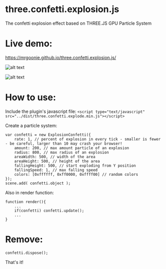 # three.confetti.explosion.js
The confetti explosion effect based on THREE.JS GPU Particle System

# Live demo:
https://mrgoonie.github.io/three.confetti.explosion.js/

![alt text](https://github.com/mrgoonie/three.confetti.explosion.js/raw/master/screenshot.png)

![alt text](https://github.com/mrgoonie/three.confetti.explosion.js/raw/master/explain.jpg)

# How to use:

Include the plugin's javascript file:
`<script type="text/javascript" src="../dist/three.confetti.explode.min.js"></script>`

Create a particle system:
```
var confetti = new ExplosionConfetti({
	rate: 1, // percent of explosion in every tick - smaller is fewer - be careful, larger than 10 may crash your browser!
	amount: 200, // max amount particle of an explosion
	radius: 800, // max radius of an explosion
	areaWidth: 500, // width of the area 
	areaHeight: 500, // height of the area 
	fallingHeight: 500, // start exploding from Y position
	fallingSpeed: 1, // max falling speed
	colors: [0xffffff, 0xff0000, 0xffff00] // random colors
});
scene.add( confetti.object );
```

Also in render function:
```
function render(){
	...
	if(confetti) confetti.update();
	...
}
```

# Remove:

`confetti.dispose();`

That's it!